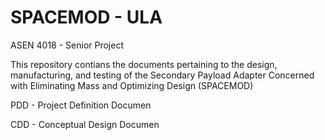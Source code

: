 # SPACEMOD - ULA
ASEN 4018 - Senior Project

This repository contians the documents pertaining to the design, manufacturing, and testing of the Secondary Payload Adapter Concerned with Eliminating Mass and Optimizing Design (SPACEMOD)

PDD - Project Definition Documen

CDD - Conceptual Design Documen
